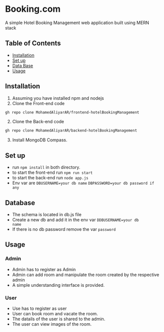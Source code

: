 # Booking.com

A simple Hotel Booking Management web application built using MERN stack

## Table of Contents

- [Installation](#installation)
- [Set up](#set-up)
- [Data Base](#database)
- [Usage](#usage)

## Installation

1. Assuming you have installed npm and nodejs
2. Clone the Front-end code

```bash
gh repo clone MohamedAliyarAR/frontend-hotelBookingManagement
```
2. Clone the Back-end code

```bash
gh repo clone MohamedAliyarAR/backend-hotelBookingManagement
```


3. Install MongoDB Compass.

## Set up

- run <code>npm install</code> in both directory.
- to start the front-end run <code>npm run start</code>
- to start the back-end run <code>node app.js</code>
- Env var are <code>DBUSERNAME=your db name</code> <code>DBPASSWORD=your db password if any </code>

## Database
- The schema is located in db.js file
- Create a new db and add it in the env var <code>DDBUSERNAME=your db name</code>
- If there is no db password remove the var <code>password</code>


## Usage 
### Admin
- Admin has to register as Admin
- Admin can add room and manipulate the room created by the respective admin
- A simple understanding interface is provided.

### User
- Use has to register as user
- User can book room and vacate the room.
- The datails of the user is shared to the admin.
- The user can view images of the room.
